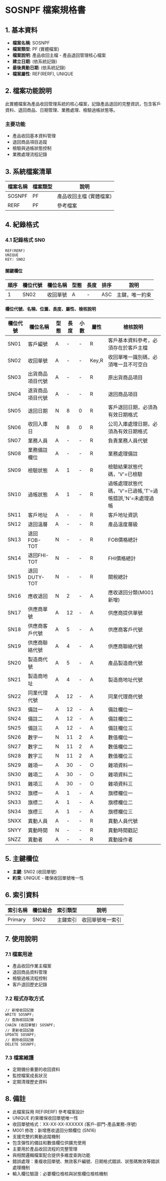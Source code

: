 # SOSNPF 檔案規格書

## 1. 基本資料
- **檔案名稱**: SOSNPF
- **檔案類型**: PF (實體檔案)
- **檔案說明**: 產品收回主檔 - 產品退回管理核心檔案
- **建立日期**: (依系統記錄)
- **最後異動日期**: (依系統記錄)
- **檔案屬性**: REF(RERF), UNIQUE

## 2. 檔案功能說明
此實體檔案為產品收回管理系統的核心檔案，記錄產品退回的完整資訊，包含客戶資料、退回商品、日期管理、業務處理、檢驗過帳狀態等。

### 主要功能
- 產品收回基本資料管理
- 退回商品項目追蹤
- 檢驗與過帳狀態控制
- 業務處理流程記錄

## 3. 系統檔案清單
| 檔案名稱 | 檔案類型 | 說明 |
|----------|----------|------|
| SOSNPF | PF | 產品收回主檔 (實體檔案) |
| RERF | PF | 參考檔案 |

## 4. 紀錄格式

### 4.1 記錄格式 SN0
```
REF(RERF)
UNIQUE
KEY: SN02
```

#### 關鍵欄位
| 順序 | 欄位代號 | 欄位名稱 | 型態 | 長度 | 排序 | 說明 |
|------|----------|----------|------|------|------|------|
| 1 | SN02 | 收回單號 | A | - | ASC | 主鍵，唯一約束 |

#### 欄位代號、名稱、位置、長度、屬性、檢核說明
| 欄位代號 | 欄位名稱 | 型態 | 長度 | 小數 | 屬性 | 檢核說明 |
|----------|----------|------|------|------|------|----------|
| SN01 | 客戶編號 | A | - | - | R | 客戶基本資料參考，必須存在於客戶主檔 |
| SN02 | 收回單號 | A | - | - | Key,R | 收回單唯一識別碼，必須唯一且不可空白 |
| SN03 | 出貨商品項目代號 | A | - | - | R | 原出貨商品項目 |
| SN04 | 退貨商品項目代號 | A | - | - | R | 退回商品項目 |
| SN05 | 退回日期 | N | 8 | 0 | R | 客戶退回日期，必須為有效日期格式 |
| SN06 | 收回入庫日 | N | 8 | 0 | R | 公司入庫處理日期，必須為有效日期格式 |
| SN07 | 業務人員 | A | - | - | R | 負責業務人員代號 |
| SN08 | 業務備註欄位 | A | - | - | R | 業務處理備註 |
| SN09 | 檢驗狀態 | A | 1 | - | R | 檢驗結果狀態代碼，'V'=已檢驗 |
| SN10 | 過帳狀態 | A | 1 | - | R | 過帳處理狀態代碼，'V'=已過帳,'T'=過帳錯誤,'N'=未處理過帳 |
| SN11 | 客戶地址 | A | - | - | R | 客戶地址資訊 |
| SN12 | 退回溫層 | A | - | - | R | 產品溫度層級 |
| SN13 | 退回FOB-TOT | N | - | - | R | FOB價格總計 |
| SN14 | 退回FHI-TOT | N | - | - | R | FHI價格總計 |
| SN15 | 退回DUTY-TOT | N | - | - | R | 關稅總計 |
| SN16 | 應收退回 | N | 2 | - | A | 應收退回分類(M001新增) |
| SN17 | 供應商單號 | A | 12 | - | A | 供應商提供單號 |
| SN18 | 供應商客戶代號 | A | 5 | - | A | 供應商客戶代號 |
| SN19 | 供應商聯絡代號 | A | 4 | - | A | 供應商聯絡代號 |
| SN20 | 製造商代號 | A | 5 | - | A | 產品製造商代號 |
| SN21 | 製造商地址 | A | 4 | - | A | 製造商地址代號 |
| SN22 | 同業代理代號 | A | 12 | - | A | 同業代理商代號 |
| SN23 | 備註一 | A | 12 | - | A | 備註欄位一 |
| SN24 | 備註二 | A | 12 | - | A | 備註欄位二 |
| SN25 | 備註三 | A | 12 | - | A | 備註欄位三 |
| SN26 | 數字一 | N | 11 | 2 | A | 數值欄位一 |
| SN27 | 數字二 | N | 11 | 2 | A | 數值欄位二 |
| SN28 | 數字三 | N | 11 | 2 | A | 數值欄位三 |
| SN29 | 雜項一 | A | 30 | - | O | 雜項資料一 |
| SN30 | 雜項二 | A | 30 | - | O | 雜項資料二 |
| SN31 | 雜項三 | A | 30 | - | O | 雜項資料三 |
| SN32 | 旗標一 | A | 1 | - | A | 旗標欄位一 |
| SN33 | 旗標二 | A | 1 | - | A | 旗標欄位二 |
| SN34 | 旗標三 | A | 1 | - | A | 旗標欄位三 |
| SNXX | 異動人員 | A | - | - | R | 異動人員代號 |
| SNYY | 異動時間 | N | - | - | R | 異動時間戳記 |
| SNZZ | 異動者 | A | - | - | R | 異動操作者 |

## 5. 主鍵欄位
- **主鍵**: SN02 (收回單號)
- **約束**: UNIQUE - 確保收回單號唯一性

## 6. 索引資料
| 索引名稱 | 欄位組合 | 索引類型 | 說明 |
|----------|----------|----------|------|
| Primary | SN02 | 主鍵索引 | 收回單號唯一索引 |

## 7. 使用說明

### 7.1 檔案用途
- 產品收回作業主檔案
- 退回商品資料管理
- 檢驗過帳流程控制
- 客戶退回歷史記錄

### 7.2 程式存取方式
```rpg
// 新增收回記錄
WRITE SOSNPF;
// 查詢收回記錄
CHAIN (收回單號) SOSNPF;
// 更新收回記錄
UPDATE SOSNPF;
// 刪除收回記錄
DELETE SOSNPF;
```

### 7.3 檔案維護
- 定期備份重要的收回資料
- 監控檔案成長狀況
- 定期清理歷史資料

## 8. 備註
- 此檔案採用 REF(RERF) 參考檔案設計
- UNIQUE 約束確保收回單號唯一性
- 收回單號格式：XX-XX-XX-XXXXXX (客戶-部門-產品業務-序號)
- M001 修改：新增應收退回分類欄位 (SN16)
- 支援完整的異動追蹤機制
- 包含彈性的備註和數值欄位供擴充使用
- 主要用於產品收回流程的完整管理
- 與相關邏輯檔案配合提供多維度查詢功能
- 錯誤處理：重複收回單號、無效客戶編號、日期格式錯誤、狀態碼無效等錯誤處理機制
- 輸入欄位驗證：必要欄位檢核與狀態欄位檢核機制 